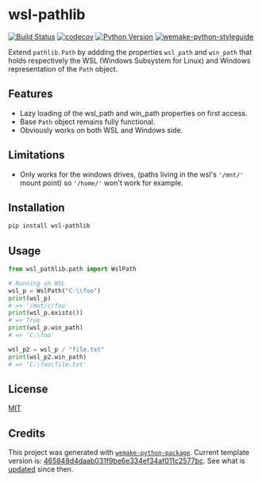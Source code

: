 # wsl-pathlib

[![Build Status](https://github.com/codekoriko/wsl-pathlib/workflows/test/badge.svg?branch=master&event=push)](https://github.com/codekoriko/wsl-pathlib/actions?query=workflow%3Atest)
[![codecov](https://codecov.io/gh/codekoriko/wsl-pathlib/branch/master/graph/badge.svg)](https://codecov.io/gh/codekoriko/wsl-pathlib)
[![Python Version](https://img.shields.io/pypi/pyversions/wsl-pathlib.svg)](https://pypi.org/project/wsl-pathlib/)
[![wemake-python-styleguide](https://img.shields.io/badge/style-wemake-000000.svg)](https://github.com/wemake-services/wemake-python-styleguide)

Extend `pathlib.Path` by addding the properties `wsl_path` and `win_path` that holds respectively the  WSL (Windows Subsystem for Linux) and Windows representation of the `Path` object.


## Features
- Lazy loading of the wsl_path and win_path properties on first access.
- Base `Path` object remains fully functional.
- Obviously works on both WSL and Windows side.

## Limitations
- Only works for the windows drives, (paths living in the wsl's `'/mnt/'` mount point) so `'/home/'` won't work for example.

## Installation

```bash
pip install wsl-pathlib
```


## Usage

```python
from wsl_pathlib.path import WslPath

# Running on WSL
wsl_p = WslPath("C:\\foo")
print(wsl_p)
# => '/mnt/c/foo'
print(wsl_p.exists())
# => True
print(wsl_p.win_path)
# => 'C:\foo'

wsl_p2 = wsl_p / "file.txt"
print(wsl_p2.win_path)
# => 'C:\foo\file.txt'
```

## License

[MIT](https://github.com/codekoriko/wsl-pathlib/blob/master/LICENSE)


## Credits

This project was generated with [`wemake-python-package`](https://github.com/wemake-services/wemake-python-package). Current template version is: [465848d4daab031f9be6e334ef34af011c2577bc](https://github.com/wemake-services/wemake-python-package/tree/465848d4daab031f9be6e334ef34af011c2577bc). See what is [updated](https://github.com/wemake-services/wemake-python-package/compare/465848d4daab031f9be6e334ef34af011c2577bc...master) since then.
